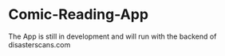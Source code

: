 # Comic-Reading-App

The App is still in development and will run with the backend of disasterscans.com

